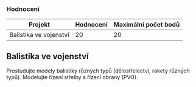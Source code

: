 ### Hodnocení

| Projekt  | Hodnocení | Maximální počet bodů |
|----|------|----------------|
| Balistika ve vojenství  | 20 | 20            |


## Balistika ve vojenství
Prostudujte modely balistiky různých typů (dělostřelectví, rakety různých typů). Modelujte řízení střelby a řízení obrany (PVO). 